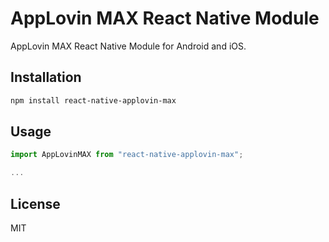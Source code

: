 # AppLovin MAX React Native Module

AppLovin MAX React Native Module for Android and iOS.

## Installation

```sh
npm install react-native-applovin-max
```

## Usage

```js
import AppLovinMAX from "react-native-applovin-max";

...
```

## License
MIT
